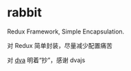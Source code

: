 # rabbit
Redux Framework, Simple Encapsulation.

对 Redux 简单封装，尽量减少配置痛苦

对 [dva](https://github.com/dvajs/dva) 明着“抄”，感谢 dvajs
